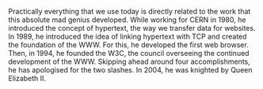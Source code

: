 Practically everything that we use today is directly related to the work that this absolute mad genius developed. While working for CERN in 1980, he introduced the concept of hypertext, the way we transfer data for websites. In 1989, he introduced the idea of linking hypertext with TCP and created the foundation of the WWW. For this, he developed the first web browser. Then, in 1994, he founded the W3C, the council overseeing the continued development of the WWW. Skipping ahead around four accomplishments, he has apologised for the two slashes. In 2004, he was knighted by Queen Elizabeth II.

